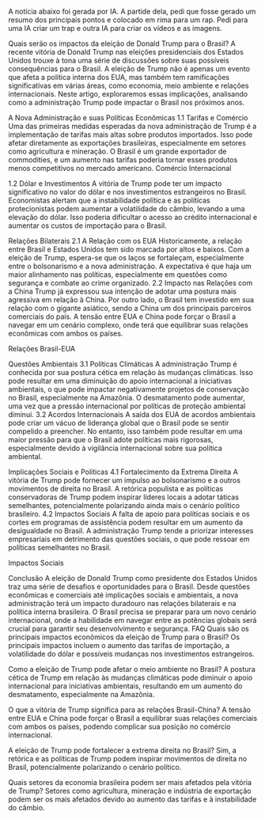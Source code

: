 A notícia abaixo foi gerada por IA. A partide dela, pedi que fosse gerado um resumo dos principais pontos e colocado em rima para um rap. Pedi para uma IA criar um trap e outra IA para criar os vídeos e as imagens.

Quais serão os impactos da eleição de Donald Trump para o Brasil? A recente vitória de Donald Trump nas eleições presidenciais dos Estados Unidos trouxe à tona uma série de discussões sobre suas possíveis consequências para o Brasil. A eleição de Trump não é apenas um evento que afeta a política interna dos EUA, mas também tem ramificações significativas em várias áreas, como economia, meio ambiente e relações internacionais. Neste artigo, exploraremos essas implicações, analisando como a administração Trump pode impactar o Brasil nos próximos anos.

A Nova Administração e suas Políticas Econômicas 1.1 Tarifas e Comércio Uma das primeiras medidas esperadas da nova administração de Trump é a implementação de tarifas mais altas sobre produtos importados. Isso pode afetar diretamente as exportações brasileiras, especialmente em setores como agricultura e mineração. O Brasil é um grande exportador de commodities, e um aumento nas tarifas poderia tornar esses produtos menos competitivos no mercado americano.
Comércio Internacional

1.2 Dólar e Investimentos A vitória de Trump pode ter um impacto significativo no valor do dólar e nos investimentos estrangeiros no Brasil. Economistas alertam que a instabilidade política e as políticas protecionistas podem aumentar a volatilidade do câmbio, levando a uma elevação do dólar. Isso poderia dificultar o acesso ao crédito internacional e aumentar os custos de importação para o Brasil.

Relações Bilaterais 2.1 A Relação com os EUA Historicamente, a relação entre Brasil e Estados Unidos tem sido marcada por altos e baixos. Com a eleição de Trump, espera-se que os laços se fortaleçam, especialmente entre o bolsonarismo e a nova administração. A expectativa é que haja um maior alinhamento nas políticas, especialmente em questões como segurança e combate ao crime organizado.
2.2 Impacto nas Relações com a China Trump já expressou sua intenção de adotar uma postura mais agressiva em relação à China. Por outro lado, o Brasil tem investido em sua relação com o gigante asiático, sendo a China um dos principais parceiros comerciais do país. A tensão entre EUA e China pode forçar o Brasil a navegar em um cenário complexo, onde terá que equilibrar suas relações econômicas com ambos os países.

Relações Brasil-EUA

Questões Ambientais 3.1 Políticas Climáticas A administração Trump é conhecida por sua postura cética em relação às mudanças climáticas. Isso pode resultar em uma diminuição do apoio internacional a iniciativas ambientais, o que pode impactar negativamente projetos de conservação no Brasil, especialmente na Amazônia. O desmatamento pode aumentar, uma vez que a pressão internacional por políticas de proteção ambiental diminui.
3.2 Acordos Internacionais A saída dos EUA de acordos ambientais pode criar um vácuo de liderança global que o Brasil pode se sentir compelido a preencher. No entanto, isso também pode resultar em uma maior pressão para que o Brasil adote políticas mais rigorosas, especialmente devido à vigilância internacional sobre sua política ambiental.

Implicações Sociais e Políticas 4.1 Fortalecimento da Extrema Direita A vitória de Trump pode fornecer um impulso ao bolsonarismo e a outros movimentos de direita no Brasil. A retórica populista e as políticas conservadoras de Trump podem inspirar líderes locais a adotar táticas semelhantes, potencialmente polarizando ainda mais o cenário político brasileiro.
4.2 Impactos Sociais A falta de apoio para políticas sociais e os cortes em programas de assistência podem resultar em um aumento da desigualdade no Brasil. A administração Trump tende a priorizar interesses empresariais em detrimento das questões sociais, o que pode ressoar em políticas semelhantes no Brasil.

Impactos Sociais

Conclusão A eleição de Donald Trump como presidente dos Estados Unidos traz uma série de desafios e oportunidades para o Brasil. Desde questões econômicas e comerciais até implicações sociais e ambientais, a nova administração terá um impacto duradouro nas relações bilaterais e na política interna brasileira. O Brasil precisa se preparar para um novo cenário internacional, onde a habilidade em navegar entre as potências globais será crucial para garantir seu desenvolvimento e segurança.
FAQ Quais são os principais impactos econômicos da eleição de Trump para o Brasil? Os principais impactos incluem o aumento das tarifas de importação, a volatilidade do dólar e possíveis mudanças nos investimentos estrangeiros.

Como a eleição de Trump pode afetar o meio ambiente no Brasil? A postura cética de Trump em relação às mudanças climáticas pode diminuir o apoio internacional para iniciativas ambientais, resultando em um aumento do desmatamento, especialmente na Amazônia.

O que a vitória de Trump significa para as relações Brasil-China? A tensão entre EUA e China pode forçar o Brasil a equilibrar suas relações comerciais com ambos os países, podendo complicar sua posição no comércio internacional.

A eleição de Trump pode fortalecer a extrema direita no Brasil? Sim, a retórica e as políticas de Trump podem inspirar movimentos de direita no Brasil, potencialmente polarizando o cenário político.

Quais setores da economia brasileira podem ser mais afetados pela vitória de Trump? Setores como agricultura, mineração e indústria de exportação podem ser os mais afetados devido ao aumento das tarifas e à instabilidade do câmbio.
